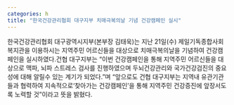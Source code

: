```yaml
---
categories: h
title: "한국건강관리협회 대구지부 치매극복의날 기념 건강캠페인 실시"
---
```

한국건강관리협회 대구광역시지부(본부장 김태욱)는 지난 21일(수) 제일기독종합사회복지관을 이용하시는 지역주민 어르신들을 대상으로 치매극복의날을 기념하여 건강캠페인을 실시하였다.건협 대구지부는 “이번 건강캠페인을 통해 지역주민 어르신들을 대상으로 맥파, 뇌파 스트레스 검사를 진행하였으며 두뇌건강관리와 국가건강검진의 중요성에 대해 알릴수 있는 계기가 되었다.”며 “앞으로도 건협 대구지부는 지역내 유관기관들과 협력하여 지속적으로‘찾아가는 건강캠페인’을 통해 지역주민 건강증진에 앞장서도록 노력할 것”이라고 뜻을 밝혔다.